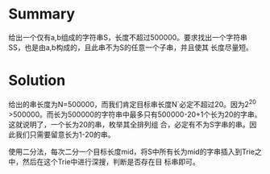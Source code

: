 # Summary

给出一个仅有a,b组成的字符串S，长度不超过500000。要求找出一个字符串SS，也是由a,b构成的，且此串不为S的任意一个子串，并且使其 长度尽量短。

# Solution

给出的串长度为N=500000，而我们肯定目标串长度N`必定不超过20。因为2<sup>20</sup> 
&gt;500000。而长为500000的字符串中最多只有500000-20+1个长为20的字串。这就说明了，一个长为20的串，枚举其全排列组
合，必定有不为S字串的串。因此我们只需要留意长为1-20的串。

使用二分法，每次二分一个目标长度mid，将S中所有长为mid的字串插入到Trie之中，然后在这个Trie中进行深搜，判断是否存在目 标串即可。 
